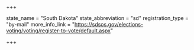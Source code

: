 +++

state_name = "South Dakota"
state_abbreviation = "sd"
registration_type = "by-mail"
more_info_link = "https://sdsos.gov/elections-voting/voting/register-to-vote/default.aspx"

+++